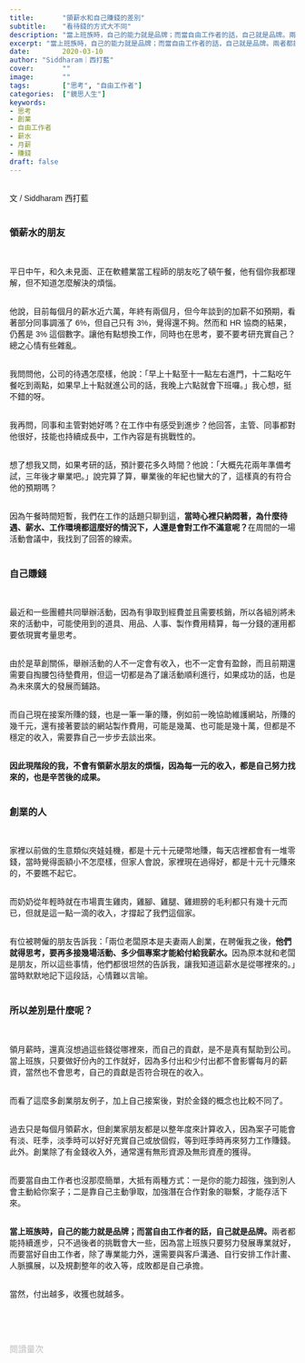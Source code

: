 ```yaml
---
title:       "領薪水和自己賺錢的差別"
subtitle:    "看待錢的方式大不同"
description: "當上班族時，自己的能力就是品牌；而當自由工作者的話，自己就是品牌。兩者都能持續進步，只不過後者的挑戰會大一些，因為當上班族只要努力發展專業就好，而要當好自由工作者，除了專業能力外，還需要與客戶溝通、自行安排工作計畫、人脈擴展，以及規劃整年的收入等，成敗都是自己承擔..."
excerpt: "當上班族時，自己的能力就是品牌；而當自由工作者的話，自己就是品牌。兩者都能持續進步，只不過後者的挑戰會大一些，因為當上班族只要努力發展專業就好，而要當好自由工作者，除了專業能力外，還需要與客戶溝通、自行安排工作計畫、人脈擴展，以及規劃整年的收入等，成敗都是自己承擔..."
date:        2020-03-10
author: "Siddharam｜西打藍"
cover:       ""
image:       ""
tags:        ["思考", "自由工作者"]
categories:  ["鏡思人生"]
keywords:
- 思考
- 創業
- 自由工作者
- 薪水
- 月薪
- 賺錢
draft: false
---
```


<article style="font-family: 'Noto Sans TC', '微軟正黑體', sans-serif; font-weight: 300;">

<br>文 / Siddharam 西打藍<br><br>

<h3 class="article-h1-color">領薪水的朋友</h3><br>

平日中午，和久未見面、正在軟體業當工程師的朋友吃了頓午餐，他有個你我都理解，但不知道怎麼解決的煩惱。<br><br>

他說，目前每個月的薪水近六萬，年終有兩個月，但今年談到的加薪不如預期，看著部分同事調漲了 6%，但自己只有 3%，覺得還不夠。然而和 HR 協商的結果，仍舊是 3% 這個數字。讓他有點想換工作，同時也在思考，要不要考研充實自己？總之心情有些雜亂。<br><br>

我問問他，公司的待遇怎麼樣，他說：「早上十點至十一點左右進門，十二點吃午餐吃到兩點，如果早上十點就進公司的話，我晚上六點就會下班囉。」我心想，挺不錯的呀。<br><br>

我再問，同事和主管對她好嗎？在工作中有感受到進步？他回答，主管、同事都對他很好，技能也持續成長中，工作內容是有挑戰性的。<br><br>

想了想我又問，如果考研的話，預計要花多久時間？他說：「大概先花兩年準備考試，三年後才畢業吧。」說完算了算，畢業後的年紀也蠻大的了，這樣真的有符合他的預期嗎？<br><br>

因為午餐時間短暫，我們在工作的話題只聊到這，<b>當時心裡只納悶著，為什麼待遇、薪水、工作環境都這麼好的情況下，人還是會對工作不滿意呢？</b>在周間的一場活動會議中，我找到了回答的線索。<br><br>


<h3 class="article-h1-color">自己賺錢</h3><br>

最近和一些團體共同舉辦活動，因為有爭取到經費並且需要核銷，所以各組別將未來的活動中，可能使用到的道具、用品、人事、製作費用精算，每一分錢的運用都要依現實考量思考。<br><br>

由於是草創關係，舉辦活動的人不一定會有收入，也不一定會有盈餘，而且前期還需要自掏腰包待墊費用，但這一切都是為了讓活動順利進行，如果成功的話，也是為未來廣大的發展而鋪路。<br><br>

而自己現在接案所賺的錢，也是一筆一筆的賺，例如前一晚協助維護網站，所賺的幾千元，還有接著要談的網站製作費用，可能是幾萬、也可能是幾十萬，但都是不穩定的收入，需要靠自己一步步去談出來。<br><br>

<b>因此現階段的我，不會有領薪水朋友的煩惱，因為每一元的收入，都是自己努力找來的，也是辛苦後的成果。</b><br><br>


<h3 class="article-h1-color">創業的人</h3><br>

家裡以前做的生意類似夾娃娃機，都是十元十元硬幣地賺，每天店裡都會有一堆零錢，當時覺得面額小不怎麼樣，但家人會說，家裡現在過得好，都是十元十元賺來的，不要瞧不起它。<br><br>

而奶奶從年輕時就在市場賣生雞肉，雞腳、雞腿、雞翅膀的毛利都只有幾十元而已，但就是這一點一滴的收入，才撐起了我們這個家。<br><br>

有位被聘僱的朋友告訴我：「兩位老闆原本是夫妻兩人創業，在聘僱我之後，<b>他們就得思考，要再多接幾場活動、多少個專案才能給付給我薪水。</b>因為原本就和老闆是朋友，所以這些事情，他們都很坦然的告訴我，讓我知道這薪水是從哪裡來的。」當時默默地記下這段話，心情難以言喻。<br><br>




<h3 class="article-h1-color">所以差別是什麼呢？</h3><br>

領月薪時，還真沒想過這些錢從哪裡來，而自己的貢獻，是不是真有幫助到公司。當上班族，只要做好份內的工作就好，因為多付出和少付出都不會影響每月的薪資，當然也不會思考，自己的貢獻是否符合現在的收入。<br><br>

而看了這麼多創業朋友例子，加上自己接案後，對於金錢的概念也比較不同了。<br><br>

過去只是每個月領薪水，但創業家朋友都是以整年度來計算收入，因為案子可能會有淡、旺季，淡季時可以好好充實自己或放個假，等到旺季時再來努力工作賺錢。此外。創業除了有金錢收入外，通常還有無形資源及無形資產的獲得。<br><br>

而要當自由工作者也沒那麼簡單，大抵有兩種方式：一是你的能力超強，強到別人會主動給你案子；二是靠自己主動爭取，加強潛在合作對象的聯繫，才能存活下來。<br><br>

<b>當上班族時，自己的能力就是品牌；而當自由工作者的話，自己就是品牌。</b>兩者都能持續進步，只不過後者的挑戰會大一些，因為當上班族只要努力發展專業就好，而要當好自由工作者，除了專業能力外，還需要與客戶溝通、自行安排工作計畫、人脈擴展，以及規劃整年的收入等，成敗都是自己承擔。<br><br>

當然，付出越多，收獲也就越多。








<br><br><br>

</article>

<div style="color: #bfbfbf; font-size: 15px;" id="busuanzi_container_page_pv">
  閱讀量<span id="busuanzi_value_page_pv"></span>次
</div>

<script src="../../js/post.js"></script>



